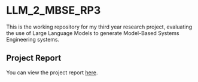 # LLM_2_MBSE_RP3
This is the working repository for my third year research project, evaluating the use of Large Language Models to generate Model-Based Systems Engineering systems. 

## Project Report

You can view the project report [here](report.pdf).
